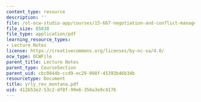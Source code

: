 ```yaml
---
content_type: resource
description: ''
file: /ol-ocw-studio-app/courses/15-667-negotiation-and-conflict-management-spring-2001/412b53e253c2df8f99e6356a3e9c4176_yrly_rev_montana.pdf
file_size: 85838
file_type: application/pdf
learning_resource_types:
- Lecture Notes
license: https://creativecommons.org/licenses/by-nc-sa/4.0/
ocw_type: OCWFile
parent_title: Lecture Notes
parent_type: CourseSection
parent_uid: cbc0844b-ccd9-ec29-098f-45393b46b34b
resourcetype: Document
title: yrly_rev_montana.pdf
uid: 412b53e2-53c2-df8f-99e6-356a3e9c4176
---
```

